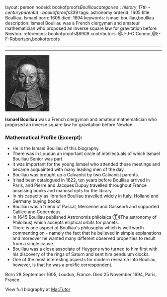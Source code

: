 layout: person
nodeid: bookofproofs$Boulliau
categories: history,17th-century
parentid: bookofproofs$339
tags: astronomy
orderid: 1605
title: Boulliau, Ismael
born: 1605
died: 1694
keywords: ismael boulliau,boulliau
description: Ismael Boulliau was a French clergyman and amateur mathematician who proposed an inverse square law for gravitation before Newton.
references: bookofproofs$6909
contributors: @J-J-O'Connor,@E-F-Robertson,bookofproofs

---



---

![Boulliau.jpg](https://github.com/bookofproofs/bookofproofs.github.io/blob/main/_sources/_assets/images/portraits/Boulliau.jpg?raw=true)

**Ismael Boulliau** was a French clergyman and amateur mathematician who proposed an inverse square law for gravitation before Newton.

### Mathematical Profile (Excerpt):
* He is the Ismael Boulliau of this biography.
* There was in Loudun an important circle of intellectuals of which Ismael Boulliau Senior was part.
* It was important for the young Ismael who attended these meetings and became acquainted with many leading men of the day.
* Boulliau was brought up a Calvanist by two Calvanist parents.
* It had been catalogued in 1622, ten years before Boulliau arrived in Paris, and Pierre and Jacques Dupuy travelled throughout France amassing books and manusctripts for the library.
* In his capacity as librarian Boulliau travelled widely in Italy, Holland and Germany buying books.
* Boulliau was a friend of Pascal, Mersenne and Gassendi and supported Galileo and Copernicus.
* In 1645 Boulliau published Astronomia philolaica Ⓣ(The astronomy of Philolaus)  which accepts elliptical orbits for planets.
* There is one aspect of Boulliau's philosophy which is well worth commenting on - namely the fact that he believed in simple explanations and moreover he wanted many different observed properties to result from a single cause.
* Boulliau was a close associate of Huygens who turned to him first with his discovery of the rings of Saturn and sent him pendulum clocks.
* One of the most interesting aspects for modern research into Boulliau, however, is that he was a prolific correspondent.

Born 28 September 1605, Loudun, France. Died 25 November 1694, Paris, France.

View full biography at [MacTutor](https://mathshistory.st-andrews.ac.uk/Biographies/Boulliau/)
